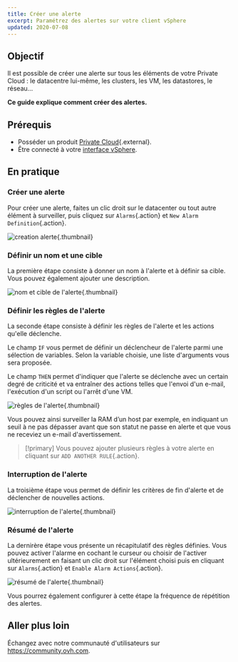 ```yaml
---
title: Créer une alerte
excerpt: Paramétrez des alertes sur votre client vSphere
updated: 2020-07-08
---
```


## Objectif

Il est possible de créer une alerte sur tous les éléments de votre Private Cloud : le datacentre lui-même, les clusters, les VM, les datastores, le réseau...

**Ce guide explique comment créer des alertes.**

## Prérequis

- Posséder un produit [Private Cloud](https://www.ovhcloud.com/fr-ca/enterprise/products/hosted-private-cloud/){.external}.
- Être connecté à votre [interface vSphere](vsphere_interface_connexion1.).

## En pratique

### Créer une alerte

Pour créer une alerte, faites un clic droit sur le datacenter ou tout autre élément à surveiller, puis cliquez sur `Alarms`{.action} et `New Alarm Definition`{.action}.

![creation alerte](images_alarms01.png){.thumbnail}

### Définir un nom et une cible

La première étape consiste à donner un nom à l'alerte et à définir sa cible. Vous pouvez également ajouter une description.

![nom et cible de l'alerte](images_alarms02.png){.thumbnail}

### Définir les règles de l'alerte

La seconde étape consiste à définir les règles de l'alerte et les actions qu'elle déclenche.

Le champ `IF` vous permet de définir un déclencheur de l'alerte parmi une sélection de variables. Selon la variable choisie, une liste d'arguments vous sera proposée.

Le champ `THEN` permet d'indiquer que l'alerte se déclenche avec un certain degré de criticité et va entraîner des actions telles que l'envoi d'un e-mail, l'exécution d'un script ou l'arrêt d'une VM.

![règles de l'alerte](images_alarms03.png){.thumbnail}

Vous pouvez ainsi surveiller la RAM d’un host par exemple, en indiquant un seuil à ne pas dépasser avant que son statut ne passe en alerte et que vous ne receviez un e-mail d'avertissement.

>[!primary]
> Vous pouvez ajouter plusieurs règles à votre alerte en cliquant sur `ADD ANOTHER RULE`{.action}.
>

### Interruption de l'alerte

La troisième étape vous permet de définir les critères de fin d'alerte et de déclencher de nouvelles actions.

![interruption de l'alerte](images_alarms04.png){.thumbnail}

### Résumé de l'alerte

La dernirère étape vous présente un récapitulatif des règles définies. Vous pouvez activer l'alarme en cochant le curseur ou choisir de l'activer ultérieurement en faisant un clic droit sur l'élément choisi puis en cliquant sur `Alarms`{.action} et `Enable Alarm Actions`{.action}.

![résumé de l'alerte](images_alarms05.png){.thumbnail}

Vous pourrez également configurer à cette étape la fréquence de répétition des alertes.

## Aller plus loin

Échangez avec notre communauté d'utilisateurs sur <https://community.ovh.com>.
